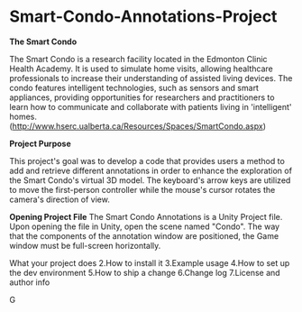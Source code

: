 # Smart-Condo-Annotations-Project

**The Smart Condo**

The Smart Condo is a research facility located in the Edmonton Clinic Health Academy. It is used to simulate home visits, allowing healthcare professionals to increase their understanding of assisted living devices. The condo features intelligent technologies, such as sensors and smart appliances, providing opportunities for researchers and practitioners to learn how to communicate and collaborate with patients living in 'intelligent' homes. (http://www.hserc.ualberta.ca/Resources/Spaces/SmartCondo.aspx)


**Project Purpose**

This project's goal was to develop a code that provides users a method to add and retrieve different annotations in order to enhance the exploration of the Smart Condo's virtual 3D model. The keyboard's arrow keys are utilized to move the first-person controller while the mouse's cursor rotates the camera's direction of view. 


**Opening Project File**
The Smart Condo Annotations is a Unity Project file. Upon opening the file in Unity, open the scene named "Condo". The way that the components of the annotation window are positioned, the Game window must be full-screen horizontally. 


What your project does
2.How to install it
3.Example usage
4.How to set up the dev environment
5.How to ship a change
6.Change log
7.License and author info

G

